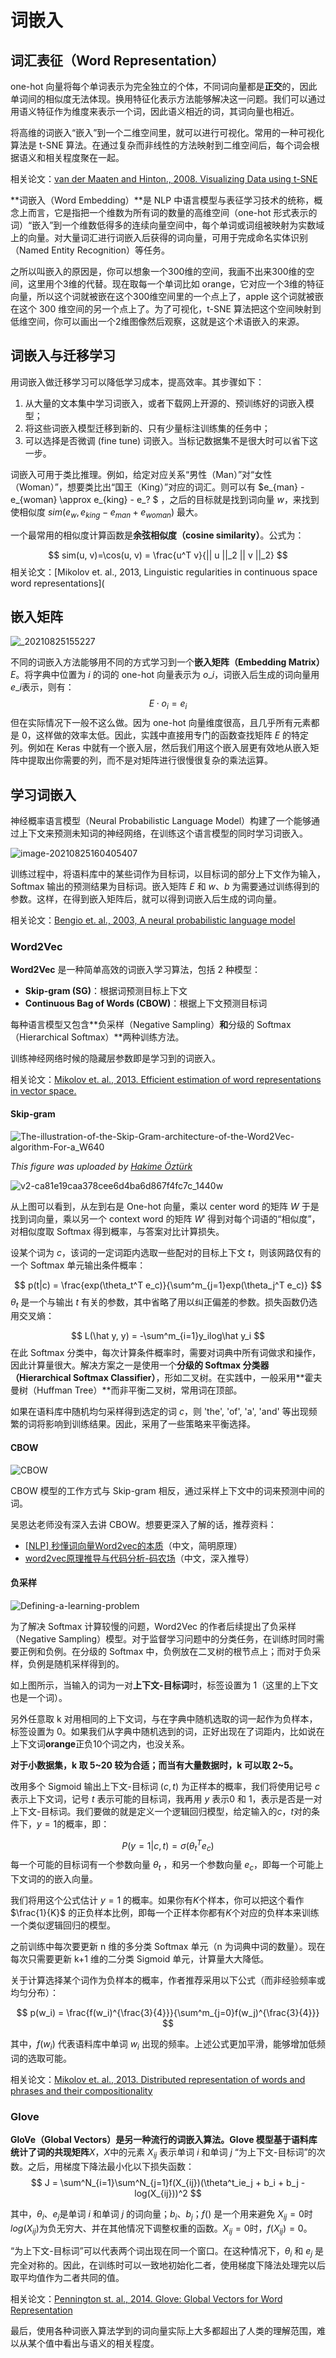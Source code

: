 # 词嵌入

## 词汇表征（Word Representation）

one-hot 向量将每个单词表示为完全独立的个体，不同词向量都是**正交**的，因此单词间的相似度无法体现。换用特征化表示方法能够解决这一问题。我们可以通过用语义特征作为维度来表示一个词，因此语义相近的词，其词向量也相近。

将高维的词嵌入“嵌入”到一个二维空间里，就可以进行可视化。常用的一种可视化算法是 t-SNE 算法。在通过复杂而非线性的方法映射到二维空间后，每个词会根据语义和相关程度聚在一起。

相关论文：[van der Maaten and Hinton., 2008. Visualizing Data using t-SNE](https://www.seas.harvard.edu/courses/cs281/papers/tsne.pdf)

**词嵌入（Word Embedding）**是 NLP 中语言模型与表征学习技术的统称，概念上而言，它是指把一个维数为所有词的数量的高维空间（one-hot 形式表示的词）“嵌入”到一个维数低得多的连续向量空间中，每个单词或词组被映射为实数域上的向量。对大量词汇进行词嵌入后获得的词向量，可用于完成命名实体识别（Named Entity Recognition）等任务。

之所以叫嵌入的原因是，你可以想象一个300维的空间，我画不出来300维的空间，这里用个3维的代替。现在取每一个单词比如 orange，它对应一个3维的特征向量，所以这个词就被嵌在这个300维空间里的一个点上了，apple 这个词就被嵌在这个 300 维空间的另一个点上了。为了可视化，t-SNE 算法把这个空间映射到低维空间，你可以画出一个2维图像然后观察，这就是这个术语嵌入的来源。

## 词嵌入与迁移学习

用词嵌入做迁移学习可以降低学习成本，提高效率。其步骤如下：

1. 从大量的文本集中学习词嵌入，或者下载网上开源的、预训练好的词嵌入模型；
2. 将这些词嵌入模型迁移到新的、只有少量标注训练集的任务中；
3. 可以选择是否微调 (fine tune) 词嵌入。当标记数据集不是很大时可以省下这一步。

词嵌入可用于类比推理。例如，给定对应关系“男性（Man）”对“女性（Woman）”，想要类比出“国王（King）”对应的词汇。则可以有 $e_{man} - e_{woman} \approx e_{king} - e_? $ ，之后的目标就是找到词向量 $w$，来找到使相似度 $sim(e_w, e_{king} - e_{man} + e_{woman})$ 最大。

一个最常用的相似度计算函数是**余弦相似度（cosine similarity）**。公式为：

$$
sim(u, v)=\cos(u, v) = \frac{u^T v}{|| u ||_2 || v ||_2}
$$
相关论文：[Mikolov et. al., 2013, Linguistic regularities in continuous space word representations](

## 嵌入矩阵

![_20210825155227](img\_20210825155227.png)

不同的词嵌入方法能够用不同的方式学习到一个**嵌入矩阵（Embedding Matrix）** $E$。将字典中位置为 $i$ 的词的 one-hot 向量表示为 $o\_i$，词嵌入后生成的词向量用 $e\_i$表示，则有：
$$
E \cdot o_i = e_i
$$
但在实际情况下一般不这么做。因为 one-hot 向量维度很高，且几乎所有元素都是 0，这样做的效率太低。因此，实践中直接用专门的函数查找矩阵 $E$ 的特定列。例如在 Keras 中就有一个嵌入层，然后我们用这个嵌入层更有效地从嵌入矩阵中提取出你需要的列，而不是对矩阵进行很慢很复杂的乘法运算。

## 学习词嵌入

神经概率语言模型（Neural Probabilistic Language Model）构建了一个能够通过上下文来预测未知词的神经网络，在训练这个语言模型的同时学习词嵌入。

![image-20210825160405407](img\image-20210825160405407.png)

训练过程中，将语料库中的某些词作为目标词，以目标词的部分上下文作为输入，Softmax 输出的预测结果为目标词。嵌入矩阵 $E$ 和 $w$、$b$ 为需要通过训练得到的参数。这样，在得到嵌入矩阵后，就可以得到词嵌入后生成的词向量。

相关论文：[Bengio et. al., 2003, A neural probabilistic language model](http://www.jmlr.org/papers/volume3/bengio03a/bengio03a.pdf)

### Word2Vec

**Word2Vec** 是一种简单高效的词嵌入学习算法，包括 2 种模型：

* **Skip-gram (SG)**：根据词预测目标上下文
* **Continuous Bag of Words (CBOW)**：根据上下文预测目标词

每种语言模型又包含**负采样（Negative Sampling）**和**分级的 Softmax（Hierarchical Softmax）**两种训练方法。

训练神经网络时候的隐藏层参数即是学习到的词嵌入。

相关论文：[Mikolov et. al., 2013. Efficient estimation of word representations in vector space.](https://arxiv.org/pdf/1301.3781.pdf)

#### Skip-gram

![The-illustration-of-the-Skip-Gram-architecture-of-the-Word2Vec-algorithm-For-a_W640](img\The-illustration-of-the-Skip-Gram-architecture-of-the-Word2Vec-algorithm-For-a_W640.jpg)

*This figure was uploaded by [Hakime Öztürk](https://www.researchgate.net/profile/Hakime-Oeztuerk)*

![v2-ca81e19caa378cee6d4ba6d867f4fc7c_1440w](D:\git_repo\DatingMachineLearning.github.io\docs\NLP\img\v2-ca81e19caa378cee6d4ba6d867f4fc7c_1440w.png)

从上图可以看到，从左到右是 One-hot 向量，乘以 center word 的矩阵 $W$ 于是找到词向量，乘以另一个 context word 的矩阵 $W'$ 得到对每个词语的“相似度”，对相似度取 Softmax 得到概率，与答案对比计算损失。

设某个词为 $c$，该词的一定词距内选取一些配对的目标上下文 $t$，则该网路仅有的一个 Softmax 单元输出条件概率：

$$
p(t|c) = \frac{exp(\theta_t^T e_c)}{\sum^m_{j=1}exp(\theta_j^T e_c)}
$$
$\theta_t$ 是一个与输出 $t$ 有关的参数，其中省略了用以纠正偏差的参数。损失函数仍选用交叉熵：

$$
L(\hat y, y) = -\sum^m_{i=1}y_ilog\hat y_i
$$
在此 Softmax 分类中，每次计算条件概率时，需要对词典中所有词做求和操作，因此计算量很大。解决方案之一是使用一个**分级的 Softmax 分类器（Hierarchical Softmax Classifier）**，形如二叉树。在实践中，一般采用**霍夫曼树（Huffman Tree）**而非平衡二叉树，常用词在顶部。

如果在语料库中随机均匀采样得到选定的词 $c$，则 'the', 'of', 'a', 'and' 等出现频繁的词将影响到训练结果。因此，采用了一些策略来平衡选择。

#### CBOW

![CBOW](https://raw.githubusercontent.com/bighuang624/Andrew-Ng-Deep-Learning-notes/master/docs/Sequence_Models/CBOW.png)

CBOW 模型的工作方式与 Skip-gram 相反，通过采样上下文中的词来预测中间的词。

吴恩达老师没有深入去讲 CBOW。想要更深入了解的话，推荐资料： 

* [[NLP] 秒懂词向量Word2vec的本质](https://zhuanlan.zhihu.com/p/26306795)（中文，简明原理）
* [word2vec原理推导与代码分析-码农场](http://www.hankcs.com/nlp/word2vec.html)（中文，深入推导）

#### 负采样

![Defining-a-learning-problem](img\Defining-a-learning-problem.png)

为了解决 Softmax 计算较慢的问题，Word2Vec 的作者后续提出了负采样（Negative Sampling）模型。对于监督学习问题中的分类任务，在训练时同时需要正例和负例。在分级的 Softmax 中，负例放在二叉树的根节点上；而对于负采样，负例是随机采样得到的。

如上图所示，当输入的词为一对**上下文-目标词**时，标签设置为 1（这里的上下文也是一个词）。

另外任意取 k 对用相同的上下文词，与在字典中随机选取的词一起作为负样本，标签设置为 0。如果我们从字典中随机选到的词，正好出现在了词距内，比如说在上下文词**orange**正负10个词之内，也没关系。

**对于小数据集，k 取 5~20 较为合适；而当有大量数据时，k 可以取 2~5。**

改用多个 Sigmoid 输出上下文-目标词 $(c, t)$ 为正样本的概率，我们将使用记号 $c$ 表示上下文词，记号 $t$ 表示可能的目标词，我再用 $y$ 表示0 和 1，表示是否是一对上下文-目标词。我们要做的就是定义一个逻辑回归模型，给定输入的$c$，$t$对的条件下，$y=1$的概率，即：

$$
P(y=1 | c, t) = \sigma(\theta_t^Te_c)
$$
每一个可能的目标词有一个参数向量 $\theta_{t}$ ，和另一个参数向量 $e_{c}$，即每一个可能上下文词的的嵌入向量。

我们将用这个公式估计 $y=1$ 的概率。如果你有$K$个样本，你可以把这个看作 $\frac{1}{K}$ 的正负样本比例，即每一个正样本你都有$K$个对应的负样本来训练一个类似逻辑回归的模型。

之前训练中每次要更新 n 维的多分类 Softmax 单元（n 为词典中词的数量）。现在每次只需要更新 k+1 维的二分类 Sigmoid 单元，计算量大大降低。

关于计算选择某个词作为负样本的概率，作者推荐采用以下公式（而非经验频率或均匀分布）：

$$
p(w_i) = \frac{f(w_i)^{\frac{3}{4}}}{\sum^m_{j=0}f(w_j)^{\frac{3}{4}}}
$$


其中，$f(w_i)$ 代表语料库中单词 $w_i$ 出现的频率。上述公式更加平滑，能够增加低频词的选取可能。

相关论文：[Mikolov et. al., 2013. Distributed representation of words and phrases and their compositionality](https://arxiv.org/pdf/1310.4546.pdf)

### Glove

**GloVe（Global Vectors）**是另一种流行的词嵌入算法。Glove 模型基于语料库统计了词的**共现矩阵**$X$，$X$中的元素 $X_{ij}$ 表示单词 $i$ 和单词 $j$ “为上下文-目标词”的次数。之后，用梯度下降法最小化以下损失函数：
$$
J = \sum^N_{i=1}\sum^N_{j=1}f(X_{ij})(\theta^t_ie_j + b_i + b_j - log(X_{ij}))^2
$$


其中，$\theta_i$、$e_j$是单词 $i$ 和单词 $j$ 的词向量；$b_i$、$b_j$；$f()$ 是一个用来避免 $X_{ij}=0$时$log(X_{ij})$为负无穷大、并在其他情况下调整权重的函数。$X_{ij}=0$时，$f(X_{ij}) = 0$。

“为上下文-目标词”可以代表两个词出现在同一个窗口。在这种情况下，$\theta_i$ 和 $e_j$ 是完全对称的。因此，在训练时可以一致地初始化二者，使用梯度下降法处理完以后取平均值作为二者共同的值。

相关论文：[Pennington st. al., 2014. Glove: Global Vectors for Word Representation](https://nlp.stanford.edu/pubs/glove.pdf)

最后，使用各种词嵌入算法学到的词向量实际上大多都超出了人类的理解范围，难以从某个值中看出与语义的相关程度。
